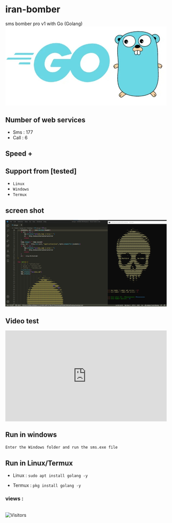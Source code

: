 # iran-bomber
sms bomber pro v1 with Go (Golang)
<img src="screen/Screenshot_20230815-000720_Chrome.jpg">

## Number of web services 

- Sms : 177
- Call : 6

## Speed +

## Support from [tested]
- `Linux`
- `Windows`
- `Termux`

## screen shot

<img src="screen/IMG_20230815_002517_499.png">


## Video test

<html>
<style>.embed-container{position:relative;padding-bottom:56.25%;height:0;overflow:hidden;max-width:100%}.embed-container iframe,.embed-container object,.embed-container embed{position:absolute;top:0;left:0;width:100%;height:100%}</style><div class='embed-container'><iframe src='https://www.mp4.ir/embed?Watch=271347-309058022' frameborder='0' allowfullscreen></iframe></div>
</html>

## Run in windows

`Enter the Windows folder and run the sms.exe file`

## Run in Linux/Termux

- Linux : ```sudo apt install golang -y```

- Termux : ```pkg install golang -y ```

<h3>views :</h3>
<br>
<img src="https://profile-counter.glitch.me/esfelurm/count.svg" alt="Visitors">
 
